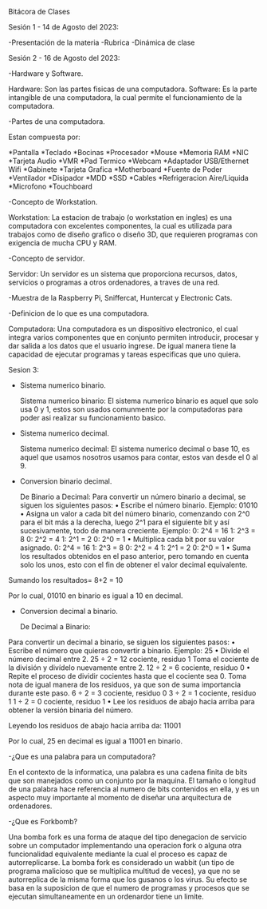 Bitácora de Clases

Sesión 1 - 14 de Agosto del 2023:

-Presentación de la materia
-Rubrica
-Dinámica de clase

Sesión 2 - 16 de Agosto del 2023:

-Hardware y Software.

Hardware: Son las partes fisicas de una computadora.
Software: Es la parte intangible de una computadora, la cual permite el funcionamiento de la computadora.

-Partes de una computadora.

Estan compuesta por:

*Pantalla
*Teclado
*Bocinas
*Procesador
*Mouse
*Memoria RAM
*NIC
*Tarjeta Audio
*VMR
*Pad Termico
*Webcam
*Adaptador USB/Ethernet Wifi
*Gabinete
*Tarjeta Grafica
*Motherboard
*Fuente de Poder
*Ventilador
*Disipador
*MDD
*SSD
*Cables
*Refrigeracion Aire/Liquida
*Microfono
*Touchboard

-Concepto de Workstation.

Workstation: La estacion de trabajo (o workstation en ingles) es una computadora con excelentes componentes, la cual es utilizada
para trabajos como de diseño grafico o diseño 3D, que requieren programas con exigencia de mucha CPU y RAM.

-Concepto de servidor.

Servidor: Un servidor es un sistema que proporciona recursos, datos, servicios o programas a otros ordenadores,
a traves de una red.

-Muestra de la Raspberry Pi, Sniffercat, Huntercat y Electronic Cats.

-Definicion de lo que es una computadora.

Computadora: Una computadora es un dispositivo electronico, el cual integra varios componentes que en conjunto permiten introducir,
procesar y dar salida a los datos que el usuario ingrese. De igual manera tiene la capacidad de ejecutar programas y tareas especificas
que uno quiera.

Sesion 3:

- Sistema numerico binario.

  Sistema numerico binario: El sistema numerico binario es aquel que solo usa 0 y 1, estos son usados comunmente por la computadoras
  para poder asi realizar su funcionamiento basico.
  
- Sistema numerico decimal.

  Sistema numerico decimal: El sistema numerico decimal o base 10, es aquel que usamos nosotros usamos para contar, estos van desde
  el 0 al 9.
  
- Conversion binario decimal.
  
  De Binario a Decimal:
Para convertir un número binario a decimal, se siguen los siguientes pasos:
•	Escribe el número binario.
Ejemplo: 01010
•	Asigna un valor a cada bit del número binario, comenzando con 2^0 para el bit más a la derecha, luego 2^1 para el siguiente bit y así sucesivamente, todo de manera creciente.
Ejemplo:
0: 2^4 = 16
1: 2^3 = 8
0: 2^2 = 4
1: 2^1 = 2
0: 2^0 = 1
•	Multiplica cada bit por su valor asignado.
0: 2^4 = 16
1: 2^3 = 8
0: 2^2 = 4
1: 2^1 = 2
0: 2^0 = 1
•	Suma los resultados obtenidos en el paso anterior, pero tomando en cuenta solo los unos, esto con el fin de obtener el valor decimal equivalente.

Sumando los resultados= 8+2 = 10

Por lo cual, 01010 en binario es igual a 10 en decimal.

- Conversion decimal a binario.
  
  De Decimal a Binario:

Para convertir un decimal a binario, se siguen los siguientes pasos:
•	Escribe el número que quieras convertir a binario.
Ejemplo: 25
•	Divide el número decimal entre 2.
25 ÷ 2 = 12 cociente, residuo 1
Toma el cociente de la división y divídelo nuevamente entre 2.
12 ÷ 2 = 6 cociente, residuo 0
•	Repite el proceso de dividir cocientes hasta que el cociente sea 0. Toma nota de igual manera de los residuos, ya que son de suma importancia durante este paso.
6 ÷ 2 = 3 cociente, residuo 0
3 ÷ 2 = 1 cociente, residuo 1
1 ÷ 2 = 0 cociente, residuo 1
•	Lee los residuos de abajo hacia arriba para obtener la versión binaria del número.

Leyendo los residuos de abajo hacia arriba da: 11001

Por lo cual, 25 en decimal es igual a 11001 en binario.

-¿Que es una palabra para un computadora?

  En el contexto de la informatica, una palabra es una cadena finita de bits que son manejados como un conjunto por la maquina.
  El tamaño o longitud de una palabra hace referencia al numero de bits contenidos en ella, y es un aspecto muy importante al momento
  de diseñar una arquitectura de ordenadores.
  
-¿Que es Forkbomb?

Una bomba fork es una forma de ataque del tipo denegacion de servicio sobre un computador implementando una operacion fork o alguna
otra funcionalidad equivalente mediante la cual el proceso es capaz de autorreplicarse. La bomba fork es considerado un wabbit (un tipo de programa malicioso que se multiplica multitud de veces),
ya que no se autorreplica de la misma forma que los gusanos o los virus. Su efecto se basa en la suposicion de que el numero de programas
y procesos que se ejecutan simultaneamente en un ordenardor tiene un limite.
